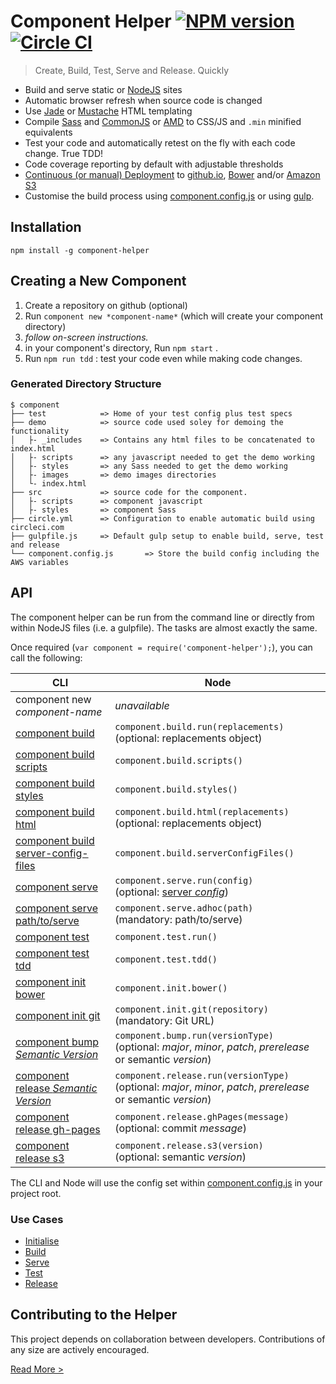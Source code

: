 Component Helper [![NPM version](http://img.shields.io/npm/v/component-helper.svg)](https://www.npmjs.org/package/component-helper) [![Circle CI](https://circleci.com/gh/skyglobal/component-helper/tree/master.svg?style=svg)](https://circleci.com/gh/skyglobal/component-helper/tree/master)
========================
> Create, Build, Test, Serve and Release. Quickly

 * Build and serve static or [NodeJS](http://en.wikipedia.org/wiki/Node.js) sites
 * Automatic browser refresh when source code is changed
 * Use [Jade](http://jade-lang.com) or [Mustache](https://mustache.github.io) HTML templating
 * Compile [Sass](http://en.wikipedia.org/wiki/Sass_(stylesheet_language)) and [CommonJS](http://en.wikipedia.org/wiki/CommonJS) or [AMD](http://en.wikipedia.org/wiki/Asynchronous_module_definition) to CSS/JS and `.min` minified equivalents 
 * Test your code and automatically retest on the fly with each code change. True TDD!
 * Code coverage reporting by default with adjustable thresholds
 * [Continuous (or manual) Deployment](docs/RELEASE.md) to [github.io](https://pages.github.com), [Bower](http://bower.io) and/or [Amazon S3](http://en.wikipedia.org/wiki/Amazon_S3)
 * Customise the build process using [component.config.js](boilerplate/component.config.js) or using [gulp](examples/gulpfile.js).

## Installation

`npm install -g component-helper`

## Creating a New Component

1. Create a repository on github (optional)
2. Run `component new *component-name*` (which will create your component directory)
3. *follow on-screen instructions.*
4. in your component's directory, Run `npm start` .
5. Run `npm run tdd` : test your code even while making code changes.

### Generated Directory Structure

    $ component
    ├── test            => Home of your test config plus test specs
    ├── demo            => source code used soley for demoing the functionality
    │   ├- _includes    => Contains any html files to be concatenated to index.html
    │   ├- scripts      => any javascript needed to get the demo working
    │   ├- styles       => any Sass needed to get the demo working
    │   ├- images       => demo images directories
    │   └- index.html
    ├── src             => source code for the component.
    │   ├- scripts      => component javascript
    │   ├- styles       => component Sass
    ├── circle.yml      => Configuration to enable automatic build using circleci.com
    ├── gulpfile.js     => Default gulp setup to enable build, serve, test and release
    └── component.config.js       => Store the build config including the AWS variables
     
## API

The component helper can be run from the command line or directly from within NodeJS files (i.e. a gulpfile).  The tasks are almost exactly the same.

Once required (`var component = require('component-helper');`), you can call the following:

CLI | Node
--- | ----
component new *component-name* | *unavailable*
[component build](docs/BUILD.md) | `component.build.run(replacements)`<br> (optional: replacements object)
[component build scripts](docs/BUILD.md#scripts) | `component.build.scripts()`
[component build styles](docs/BUILD.md#styles) | `component.build.styles()`
[component build html](docs/BUILD.md#html) | `component.build.html(replacements)` <br>(optional: replacements object)
[component build server-config-files](docs/BUILD.md#server-config-files) | `component.build.serverConfigFiles()`
[component serve](docs/SERVE.md) | `component.serve.run(config)` <br>(optional: [server *config*](API.md#serve))
[component serve path/to/serve](docs/SERVE.md#adhoc-pages) | `component.serve.adhoc(path)` <br>(mandatory: path/to/serve)
[component test](docs/TEST.md#testing) | `component.test.run()`
[component test tdd](docs/TEST.md#tdd) | `component.test.tdd()`
[component init bower](docs/INITIALISING.md#bower) | `component.init.bower()`
[component init git](docs/INITIALISING.md#remote-git-repository) | `component.init.git(repository)` <br>(mandatory: Git URL)
[component bump *Semantic Version*](docs/RELEASE.md#bump-the-version) | `component.bump.run(versionType)` <br>(optional: *major*, *minor*, *patch*, *prerelease* or semantic *version*)
[component release *Semantic Version*](docs/RELEASE.md#manual-deployment) | `component.release.run(versionType)` <br>(optional: *major*, *minor*, *patch*, *prerelease* or semantic *version*)
[component release gh-pages](docs/RELEASE.md#deploying-to-github.io) | `component.release.ghPages(message)` <br>(optional: commit *message*)
[component release s3](docs/RELEASE.md#deploying-to-amazon-s3) | `component.release.s3(version)` <br>(optional: semantic *version*)

The CLI and Node will use the config set within [component.config.js](boilerplate/component.config.js) in your project root.

### Use Cases

 * [Initialise](docs/INITIALISING.md)
 * [Build](docs/BUILD.md)
 * [Serve](docs/SERVE.md)
 * [Test](docs/TEST.md)
 * [Release](docs/RELEASE.md)

## Contributing to the Helper

This project depends on collaboration between developers. Contributions of any size are actively encouraged.

[Read More >](CONTRIBUTING.md)
